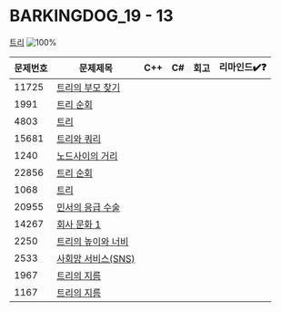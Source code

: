 # BARKINGDOG_19 - 13

[트리](https://github.com/encrypted-def/basic-algo-lecture/blob/master/workbook/0x19.md)
![100%](https://progress-bar.xyz/0/?scale=13&title=progress&width=500&color=babaca&suffix=/13)

| 문제번호 | 문제제목                                  | C++ | C#  | 회고 | 리마인드✔️❓ |
| -------- | ----------------------------------------- | --- | --- | ---- | ------------ |
| 11725    | [트리의 부모 찾기](https://boj.kr/11725)  |     |     |      |              |
| 1991     | [트리 순회](https://boj.kr/1991)          |     |     |      |              |
| 4803     | [트리](https://boj.kr/4803)               |     |     |      |              |
| 15681    | [트리와 쿼리](https://boj.kr/15681)       |     |     |      |              |
| 1240     | [노드사이의 거리](https://boj.kr/1240)    |     |     |      |              |
| 22856    | [트리 순회](https://boj.kr/22856)         |     |     |      |              |
| 1068     | [트리](https://boj.kr/1068)               |     |     |      |              |
| 20955    | [민서의 응급 수술](https://boj.kr/20955)  |     |     |      |              |
| 14267    | [회사 문화 1](https://boj.kr/14267)       |     |     |      |              |
| 2250     | [트리의 높이와 너비](https://boj.kr/2250) |     |     |      |              |
| 2533     | [사회망 서비스(SNS)](https://boj.kr/2533) |     |     |      |              |
| 1967     | [트리의 지름](https://boj.kr/1967)        |     |     |      |              |
| 1167     | [트리의 지름](https://boj.kr/1167)        |     |     |      |              |
